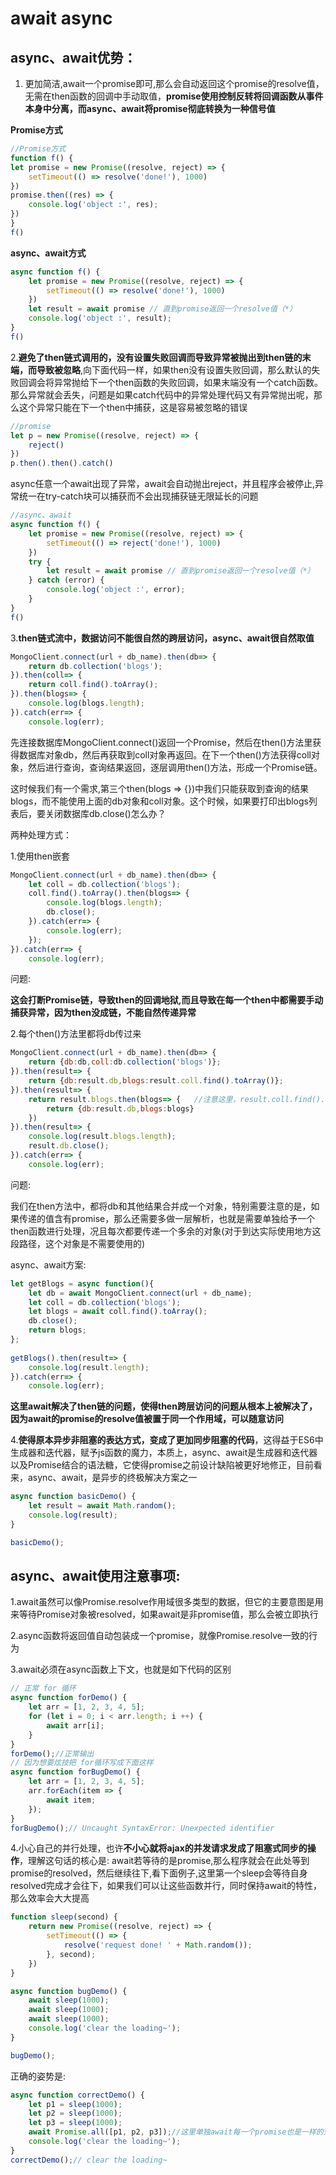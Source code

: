 # await async


## async、await优势：

1. 更加简洁,await一个promise即可,那么会自动返回这个promise的resolve值，无需在then函数的回调中手动取值，**promise使用控制反转将回调函数从事件本身中分离，而async、await将promise彻底转换为一种信号值**

**Promise方式**
```javascript
//Promise方式
function f() {
let promise = new Promise((resolve, reject) => {
    setTimeout(() => resolve('done!'), 1000)
})
promise.then((res) => {
    console.log('object :', res);
})
}
f()
```
**async、await方式**

```javascript
async function f() {
    let promise = new Promise((resolve, reject) => {
        setTimeout(() => resolve('done!'), 1000)
    })
    let result = await promise // 直到promise返回一个resolve值（*）
    console.log('object :', result);
}
f()
```

2.**避免了then链式调用的，没有设置失败回调而导致异常被抛出到then链的末端，而导致被忽略**,向下面代码一样，如果then没有设置失败回调，那么默认的失败回调会将异常抛给下一个then函数的失败回调，如果末端没有一个catch函数。那么异常就会丢失，问题是如果catch代码中的异常处理代码又有异常抛出呢，那么这个异常只能在下一个then中捕获，这是容易被忽略的错误
```javascript
//promise
let p = new Promise((resolve, reject) => {
    reject()
})
p.then().then().catch()
```
async任意一个await出现了异常，await会自动抛出reject，并且程序会被停止,异常统一在try-catch块可以捕获而不会出现捕获链无限延长的问题
```javascript
//async、await
async function f() {
    let promise = new Promise((resolve, reject) => {
        setTimeout(() => reject('done!'), 1000)
    })
    try {
        let result = await promise // 直到promise返回一个resolve值（*）
    } catch (error) {
        console.log('object :', error);
    }
}
f()
```
3.**then链式流中，数据访问不能很自然的跨层访问，async、await很自然取值**
```javascript
MongoClient.connect(url + db_name).then(db=> {
    return db.collection('blogs');
}).then(coll=> {
    return coll.find().toArray();
}).then(blogs=> {
    console.log(blogs.length);
}).catch(err=> {
    console.log(err);
```
先连接数据库MongoClient.connect()返回一个Promise，然后在then()方法里获得数据库对象db，然后再获取到coll对象再返回。在下一个then()方法获得coll对象，然后进行查询，查询结果返回，逐层调用then()方法，形成一个Promise链。

这时候我们有一个需求,第三个then(blogs => {})中我们只能获取到查询的结果blogs，而不能使用上面的db对象和coll对象。这个时候，如果要打印出blogs列表后，要关闭数据库db.close()怎么办？

两种处理方式：

1.使用then嵌套
```javascript
MongoClient.connect(url + db_name).then(db=> {
    let coll = db.collection('blogs');
    coll.find().toArray().then(blogs=> {
        console.log(blogs.length);
        db.close();
    }).catch(err=> {
        console.log(err);
    });
}).catch(err=> {
    console.log(err);
```
问题:

**这会打断Promise链，导致then的回调地狱,而且导致在每一个then中都需要手动捕获异常，因为then没成链，不能自然传递异常**

2.每个then()方法里都将db传过来
```javascript
MongoClient.connect(url + db_name).then(db=> {
    return {db:db,coll:db.collection('blogs')};
}).then(result=> {
    return {db:result.db,blogs:result.coll.find().toArray()};
}).then(result=> {
    return result.blogs.then(blogs=> {   //注意这里，result.coll.find().toArray()返回的是一个Promise，因此这里需要再解析一层
        return {db:result.db,blogs:blogs}
    })
}).then(result=> {
    console.log(result.blogs.length);
    result.db.close();
}).catch(err=> {
    console.log(err);

```
问题:

我们在then方法中，都将db和其他结果合并成一个对象，特别需要注意的是，如果传递的值含有promise，那么还需要多做一层解析，也就是需要单独给予一个then函数进行处理，况且每次都要传递一个多余的对象(对于到达实际使用地方这段路径，这个对象是不需要使用的)

async、await方案:
```javascript
let getBlogs = async function(){
    let db = await MongoClient.connect(url + db_name);
    let coll = db.collection('blogs');
    let blogs = await coll.find().toArray();
    db.close();
    return blogs;
};
 
getBlogs().then(result=> {
    console.log(result.length);
}).catch(err=> {
    console.log(err);
```
**这里await解决了then链的问题，使得then跨层访问的问题从根本上被解决了，因为await的promise的resolve值被置于同一个作用域，可以随意访问**

4.**使得原本异步非阻塞的表达方式，变成了更加同步阻塞的代码**，这得益于ES6中生成器和迭代器，赋予js函数的魔力，本质上，async、await是生成器和迭代器以及Promise结合的语法糖，它使得promise之前设计缺陷被更好地修正，目前看来，async、await，是异步的终极解决方案之一
```javascript
async function basicDemo() {
    let result = await Math.random();
    console.log(result);
}

basicDemo();
```

## async、await使用注意事项:

1.await虽然可以像Promise.resolve作用域很多类型的数据，但它的主要意图是用来等待Promise对象被resolved，如果await是非promise值，那么会被立即执行

2.async函数将返回值自动包装成一个promise，就像Promise.resolve一致的行为

3.await必须在async函数上下文，也就是如下代码的区别
```javascript
// 正常 for 循环
async function forDemo() {
    let arr = [1, 2, 3, 4, 5];
    for (let i = 0; i < arr.length; i ++) {
        await arr[i];
    }
}
forDemo();//正常输出
// 因为想要炫技把 for循环写成下面这样
async function forBugDemo() {
    let arr = [1, 2, 3, 4, 5];
    arr.forEach(item => {
        await item;
    });
}
forBugDemo();// Uncaught SyntaxError: Unexpected identifier
```
4.小心自己的并行处理，也许**不小心就将ajax的并发请求发成了阻塞式同步的操作**，理解这句话的核心是: await若等待的是promise,那么程序就会在此处等到promise的resolved，然后继续往下,看下面例子,这里第一个sleep会等待自身resolved完成才会往下，如果我们可以让这些函数并行，同时保持await的特性，那么效率会大大提高

```javascript
function sleep(second) {
    return new Promise((resolve, reject) => {
        setTimeout(() => {
            resolve('request done! ' + Math.random());
        }, second);
    })
}

async function bugDemo() {
    await sleep(1000);
    await sleep(1000);
    await sleep(1000);
    console.log('clear the loading~');
}

bugDemo();
```

正确的姿势是:
```javascript
async function correctDemo() {
    let p1 = sleep(1000);
    let p2 = sleep(1000);
    let p3 = sleep(1000);
    await Promise.all([p1, p2, p3]);//这里单独await每一个promise也是一样的效果
    console.log('clear the loading~');
}
correctDemo();// clear the loading~
```
